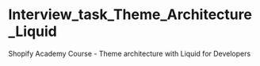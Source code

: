 # Interview_task_Theme_Architecture_Liquid
Shopify Academy Course - Theme architecture with Liquid for Developers
